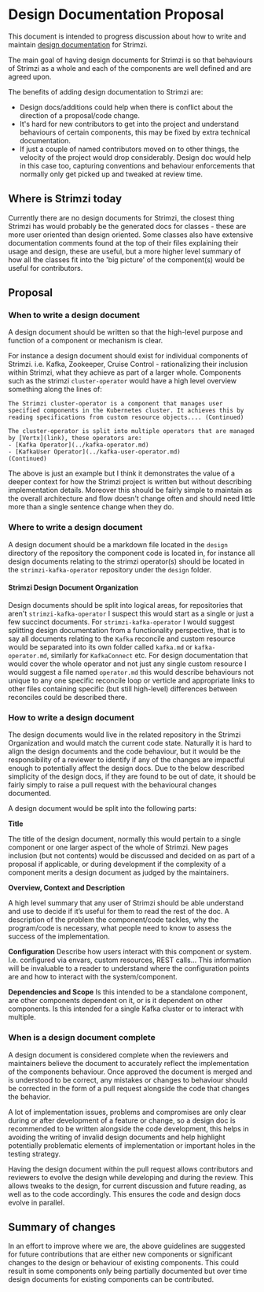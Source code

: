 # Design Documentation Proposal

This document is intended to progress discussion about how to write and maintain [design documentation](https://en.wikipedia.org/wiki/Software_design_description) for Strimzi.

The main goal of having design documents for Strimzi is so that behaviours of Strimzi as a whole and each of the components are well defined and are agreed upon.

The benefits of adding design documentation to Strimzi are:
- Design docs/additions could help when there is conflict about the direction of a proposal/code change.
- It's hard for new contributors to get into the project and understand behaviours of certain components, this may be fixed by extra technical documentation.
- If just a couple of named contributors moved on to other things, the velocity of the project would drop considerably. Design doc would help in this case too, capturing conventions and behaviour enforcements that normally only get picked up and tweaked at review time.


## Where is Strimzi today

Currently there are no design documents for Strimzi, the closest thing Strimzi has would probably be the generated docs for classes - these are more user oriented than design oriented. Some classes also have extensive documentation comments found at the top of their files explaining their usage and design, these are useful, but a more higher level summary of how all the classes fit into the 'big picture' of the component(s) would be useful for contributors.


## Proposal

### When to write a design document

A design document should be written so that the high-level purpose and function of a component or mechanism is clear.

For instance a design document should exist for individual components of Strimzi.
i.e. Kafka, Zookeeper, Cruise Control - rationalizing their inclusion within Strimzi, what they achieve as part of a larger whole.
Components such as the strimzi `cluster-operator` would have a high level overview something along the lines of:

```
The Strimzi cluster-operator is a component that manages user specified components in the Kubernetes cluster. It achieves this by reading specifications from custom resource objects.... (Continued)

The cluster-operator is split into multiple operators that are managed by [Vertx](link), these operators are:
- [Kafka Operator](../kafka-operator.md)
- [KafkaUser Operator](../kafka-user-operator.md)
(Continued)
```

The above is just an example but I think it demonstrates the value of a deeper context for how the Strimzi project is written but without describing implementation details. Moreover this should be fairly simple to maintain as the overall architecture and flow doesn't change often and should need little more than a single sentence change when they do.


### Where to write a design document

A design document should be a markdown file located in the `design` directory of the repository the component code is located in, for instance all design documents relating to the strimzi operator(s) should be located in the `strimzi-kafka-operator` repository under the `design` folder.

#### Strimzi Design Document Organization
Design documents should be split into logical areas, for repositories that aren't `strimzi-kafka-operator` I suspect this would start as a single or just a few succinct documents.
For `strimzi-kafka-operator` I would suggest splitting design documentation from a functionality perspective, that is to say all documents relating to the `Kafka` reconcile and custom resource would be separated into its own folder called `kafka.md` or `kafka-operator.md`, similarly for `KafkaConnect` etc.
For design documentation that would cover the whole operator and not just any single custom resource I would suggest a file named `operator.md` this would describe behaviours not unique to any one specific reconcile loop or verticle and appropriate links to other files containing specific (but still high-level) differences between reconciles could be described there. 


### How to write a design document

The design documents would live in the related repository in the Strimzi Organization and would match the current code state. Naturally it is hard to align the design documents and the code behaviour, but it would be the responsibility of a reviewer to identify if any of the changes are impactful enough to potentially affect the design docs. Due to the below described simplicity of the design docs, if they are found to be out of date, it should be fairly simply to raise a pull request with the behavioural changes documented.

A design document would be split into the following parts:

**Title**

The title of the design document, normally this would pertain to a single component or one larger aspect of the whole of Strimzi. New pages inclusion (but not contents) would be discussed and decided on as part of a proposal if applicable, or during development if the complexity of a component merits a design document as judged by the maintainers.

**Overview, Context and Description**

A high level summary that any user of Strimzi should be able understand and use to decide if it’s useful for them to read the rest of the doc.
A description of the problem the component/code tackles, why the program/code is necessary, what people need to know to assess the success of the implementation.

**Configuration**
Describe how users interact with this component or system. I.e. configured via envars, custom resources, REST calls...
This information will be invaluable to a reader to understand where the configuration points are and how to interact with the system/component.

**Dependencies and Scope**
Is this intended to be a standalone component, are other components dependent on it, or is it dependent on other components.
Is this intended for a single Kafka cluster or to interact with multiple.


### When is a design document complete

A design document is considered complete when the reviewers and maintainers believe the document to accurately reflect the implementation of the components behaviour. 
Once approved the document is merged and is understood to be correct, any mistakes or changes to behaviour should be corrected in the form of a pull request alongside the code that changes the behavior.

A lot of implementation issues, problems and compromises are only clear during or after development of a feature or change, so a design doc is recommended to be written alongside the code development, this helps in avoiding the writing of invalid design documents and help highlight potentially problematic elements of implementation or important holes in the testing strategy. 

Having the design document within the pull request allows contributors and reviewers to evolve the design while developing and during the review. This allows tweaks to the design, for current discussion and future reading, as well as to the code accordingly. This ensures the code and design docs evolve in parallel.


## Summary of changes

In an effort to improve where we are, the above guidelines are suggested for future contributions that are either new components or significant changes to the design or behaviour of existing components. This could result in some components only being partially documented but over time design documents for existing components can be contributed.
